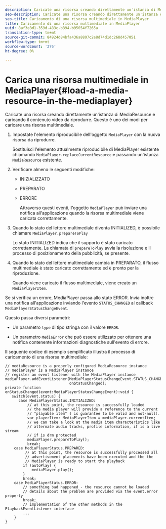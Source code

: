 ```yaml
---
description: Caricate una risorsa creando direttamente un'istanza di MediaResource e caricando il contenuto video da riprodurre. Questo è uno dei modi per caricare una risorsa multimediale.
seo-description: Caricate una risorsa creando direttamente un'istanza di MediaResource e caricando il contenuto video da riprodurre. Questo è uno dei modi per caricare una risorsa multimediale.
seo-title: Caricamento di una risorsa multimediale in MediaPlayer
title: Caricamento di una risorsa multimediale in MediaPlayer
uuid: 8af3e8d1-359d-483c-b394-b95054f7265a
translation-type: tm+mt
source-git-commit: 84924d84bfa436a8807c2e8d74d1dc268d457051
workflow-type: tm+mt
source-wordcount: '276'
ht-degree: 0%

---
```



# Carica una risorsa multimediale in MediaPlayer{#load-a-media-resource-in-the-mediaplayer}

Caricate una risorsa creando direttamente un&#39;istanza di MediaResource e caricando il contenuto video da riprodurre. Questo è uno dei modi per caricare una risorsa multimediale.

1. Impostate l&#39;elemento riproducibile dell&#39;oggetto `MediaPlayer` con la nuova risorsa da riprodurre.

   Sostituisci l&#39;elemento attualmente riproducibile di MediaPlayer esistente chiamando `MediaPlayer.replaceCurrentResource` e passando un&#39;istanza `MediaResource` esistente.

1. Verificare almeno le seguenti modifiche:

   * INIZIALIZZATO
   * PREPARATO
   * ERRORE

      Attraverso questi eventi, l&#39;oggetto `MediaPlayer` può inviare una notifica all&#39;applicazione quando la risorsa multimediale viene caricata correttamente.

1. Quando lo stato del lettore multimediale diventa INITIALIZED, è possibile chiamare `MediaPlayer.prepareToPlay`

   Lo stato INITIALIZED indica che il supporto è stato caricato correttamente. La chiamata di `prepareToPlay` avvia la risoluzione e il processo di posizionamento della pubblicità, se presente.

1. Quando lo stato del lettore multimediale cambia in PREPARATO, il flusso multimediale è stato caricato correttamente ed è pronto per la riproduzione.

   Quando viene caricato il flusso multimediale, viene creato un `MediaPlayerItem`.

Se si verifica un errore, MediaPlayer passa allo stato ERROR. Invia inoltre una notifica all&#39;applicazione inviando l&#39;evento `STATUS_CHANGED` al callback `MediaPlayerStatusChangeEvent`.

Questo passa diversi parametri:
* Un parametro `type` di tipo stringa con il valore `ERROR`.

* Un parametro `MediaError` che può essere utilizzato per ottenere una notifica contenente informazioni diagnostiche sull&#39;evento di errore.


<!--<a id="example_3774607C6F08473282CF0CB7F3D82373"></a>-->

Il seguente codice di esempio semplificato illustra il processo di caricamento di una risorsa multimediale:

```
// mediaResource is a properly configured MediaResource instance 
// mediaPlayer is a MediaPlayer instance 
// register an event listener with the MediaPlayer instance 
mediaPlayer.addEventListener(MediaPlayerStatusChangeEvent.STATUS_CHANGED,  
                             onStatusChanged); 
private function onStatusChanged(event:MediaPlayerStatusChangeEvent):void { 
   switch(event.status) { 
      case MediaPlayerStatus.INITIALIZED: 
          // at this point, the resource is successfully loaded 
          // the media player will provide a reference to the current 
          // "playable item" ( is guarantee to be valid and not-null). 
          var playerItem: MediaPlayerItem = mediaPlayer.currentItem; 
          // we can take a look at the media item characteristics like 
          // alternate audio tracks, profile information, if is a live stream 
          // if is drm protected 
          mediaPlayer.prepareToPlay(); 
          break; 
    case MediaPlayerStatus.PREPARED: 
         // at this point, the resource is successfully processed all  
         // advertisement placements have been executed and the the  
         // MediaPlayer is ready to start the playback 
        if (autoPlay) { 
            mediaPlayer.play(); 
        } 
        break; 
    case MediaPlayerStatus.ERROR: 
        // something bad happened - the resource cannot be loaded 
        // details about the problem are provided via the event.error property 
        break; 
        // implementation of the other methods in the PlaybackEventListener interface 
        ... 
    } 
}
```
